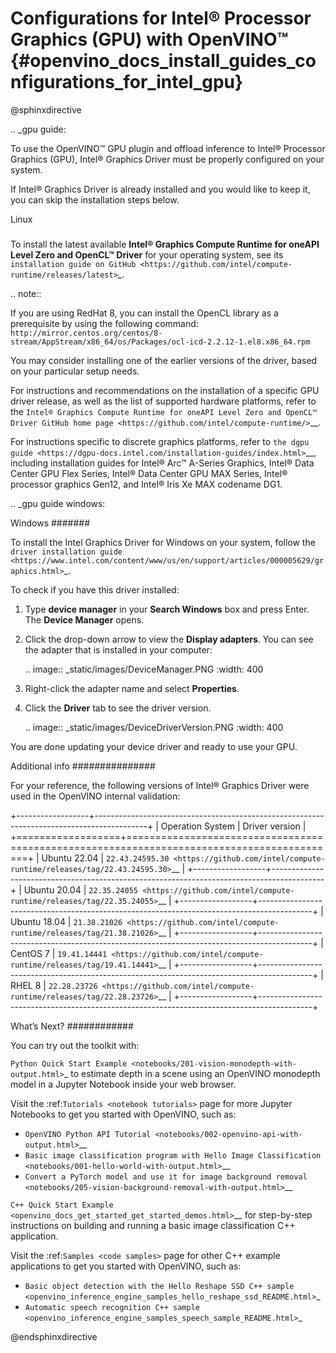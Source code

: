 # Configurations for Intel® Processor Graphics (GPU) with OpenVINO™ {#openvino_docs_install_guides_configurations_for_intel_gpu}


@sphinxdirective

.. _gpu guide:


To use the OpenVINO™ GPU plugin and offload inference to Intel® Processor Graphics (GPU), Intel® Graphics Driver must be properly configured on your system.

If Intel® Graphics Driver is already installed and you would like to keep it, you can skip the installation steps below.

Linux
#####

To install the latest available **Intel® Graphics Compute Runtime for oneAPI Level Zero and OpenCL™ Driver** for your operating system, 
see its `installation guide on GitHub <https://github.com/intel/compute-runtime/releases/latest>`_.

.. note::

  If you are using RedHat 8, you can install the OpenCL library as a prerequisite by using the following command: 
  ``http://mirror.centos.org/centos/8-stream/AppStream/x86_64/os/Packages/ocl-icd-2.2.12-1.el8.x86_64.rpm``



You may consider installing one of the earlier versions of the driver, based on your particular setup needs.

For instructions and recommendations on the installation of a specific GPU driver release, as well as the list of supported hardware platforms, refer to the `Intel® Graphics Compute Runtime for oneAPI Level Zero and OpenCL™ Driver GitHub home page <https://github.com/intel/compute-runtime/>`__.

For instructions specific to discrete graphics platforms, refer to `the dgpu guide <https://dgpu-docs.intel.com/installation-guides/index.html>`__, 
including installation guides for Intel® Arc™ A-Series Graphics, Intel® Data Center GPU Flex Series, Intel® Data Center GPU MAX Series, Intel® processor graphics Gen12, and Intel® Iris Xe MAX codename DG1.




.. _gpu guide windows:


Windows
#######

To install the Intel Graphics Driver for Windows on your system, follow the `driver installation guide <https://www.intel.com/content/www/us/en/support/articles/000005629/graphics.html>`_.

To check if you have this driver installed:

1. Type **device manager** in your **Search Windows** box and press Enter. The **Device Manager** opens.
2. Click the drop-down arrow to view the **Display adapters**. You can see the adapter that is installed in your computer:  

   .. image:: _static/images/DeviceManager.PNG
      :width: 400

3. Right-click the adapter name and select **Properties**.
4. Click the **Driver** tab to see the driver version.  

   .. image:: _static/images/DeviceDriverVersion.PNG
      :width: 400

You are done updating your device driver and ready to use your GPU.

Additional info
###############

For your reference, the following versions of Intel® Graphics Driver were used in the OpenVINO internal validation:

+------------------+-------------------------------------------------------------------------------------------+
| Operation System | Driver version                                                                            |
+==================+===========================================================================================+
| Ubuntu 22.04     | `22.43.24595.30 <https://github.com/intel/compute-runtime/releases/tag/22.43.24595.30>`__ |
+------------------+-------------------------------------------------------------------------------------------+
| Ubuntu 20.04     | `22.35.24055 <https://github.com/intel/compute-runtime/releases/tag/22.35.24055>`__       |
+------------------+-------------------------------------------------------------------------------------------+
| Ubuntu 18.04     | `21.38.21026 <https://github.com/intel/compute-runtime/releases/tag/21.38.21026>`__       |
+------------------+-------------------------------------------------------------------------------------------+
| CentOS 7         | `19.41.14441 <https://github.com/intel/compute-runtime/releases/tag/19.41.14441>`__       |
+------------------+-------------------------------------------------------------------------------------------+
| RHEL 8           | `22.28.23726 <https://github.com/intel/compute-runtime/releases/tag/22.28.23726>`__       |
+------------------+-------------------------------------------------------------------------------------------+


What’s Next?
############

You can try out the toolkit with:


`Python Quick Start Example <notebooks/201-vision-monodepth-with-output.html>`_ to estimate depth in a scene using an OpenVINO monodepth model in a Jupyter Notebook inside your web browser.

Visit the :ref:`Tutorials <notebook tutorials>` page for more Jupyter Notebooks to get you started with OpenVINO, such as:
   
  * `OpenVINO Python API Tutorial <notebooks/002-openvino-api-with-output.html>`__
  * `Basic image classification program with Hello Image Classification <notebooks/001-hello-world-with-output.html>`__
  * `Convert a PyTorch model and use it for image background removal <notebooks/205-vision-background-removal-with-output.html>`__

`C++ Quick Start Example <openvino_docs_get_started_get_started_demos.html>`__ for step-by-step instructions on building and running a basic image classification C++ application.

Visit the :ref:`Samples <code samples>` page for other C++ example applications to get you started with OpenVINO, such as:

  * `Basic object detection with the Hello Reshape SSD C++ sample <openvino_inference_engine_samples_hello_reshape_ssd_README.html>`_
  * `Automatic speech recognition C++ sample <openvino_inference_engine_samples_speech_sample_README.html>`_


@endsphinxdirective



